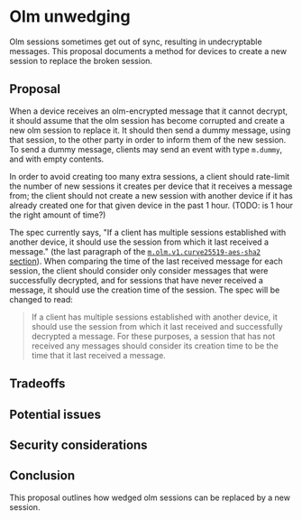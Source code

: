 # Olm unwedging

Olm sessions sometimes get out of sync, resulting in undecryptable messages.
This proposal documents a method for devices to create a new session to replace
the broken session.

## Proposal

When a device receives an olm-encrypted message that it cannot decrypt, it
should assume that the olm session has become corrupted and create a new olm
session to replace it.  It should then send a dummy message, using that
session, to the other party in order to inform them of the new session.  To
send a dummy message, clients may send an event with type `m.dummy`, and with
empty contents.

In order to avoid creating too many extra sessions, a client should rate-limit
the number of new sessions it creates per device that it receives a message
from; the client should not create a new session with another device if it has
already created one for that given device in the past 1 hour. (TODO: is 1 hour
the right amount of time?)

The spec currently says, "If a client has multiple sessions established with
another device, it should use the session from which it last received a
message." (the last paragraph of the [`m.olm.v1.curve25519-aes-sha2`
section](https://matrix.org/docs/spec/client_server/r0.4.0.html#m-olm-v1-curve25519-aes-sha2)).
When comparing the time of the last received message for each session, the
client should consider only consider messages that were successfully decrypted,
and for sessions that have never received a message, it should use the creation
time of the session.  The spec will be changed to read:

> If a client has multiple sessions established with another device, it should
> use the session from which it last received and successfully decrypted a
> message.  For these purposes, a session that has not received any messages
> should consider its creation time to be the time that it last received a
> message.

## Tradeoffs

## Potential issues

## Security considerations

## Conclusion

This proposal outlines how wedged olm sessions can be replaced by a new
session.

